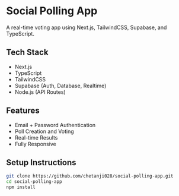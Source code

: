  
# Social Polling App

A real-time voting app using Next.js, TailwindCSS, Supabase, and TypeScript.

## Tech Stack
- Next.js
- TypeScript
- TailwindCSS
- Supabase (Auth, Database, Realtime)
- Node.js (API Routes)

## Features
- Email + Password Authentication
- Poll Creation and Voting
- Real-time Results
- Fully Responsive

## Setup Instructions

```bash
git clone https://github.com/chetanji028/social-polling-app.git
cd social-polling-app
npm install
